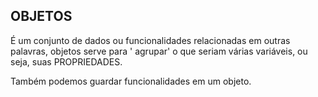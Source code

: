 ## OBJETOS ##

É um conjunto de dados ou funcionalidades relacionadas
em outras palavras, objetos serve para ' agrupar' o que seriam várias variáveis, ou seja, suas PROPRIEDADES.

Também podemos guardar funcionalidades em um objeto.
